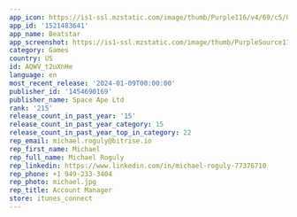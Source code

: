 ```yaml
---
app_icon: https://is1-ssl.mzstatic.com/image/thumb/Purple116/v4/69/c5/0c/69c50c13-dc2a-a30d-8fef-54c23d8ee26b/AppIcon-1x_U007emarketing-0-7-0-85-220.png/1024x1024bb.png
app_id: '1521483641'
app_name: Beatstar
app_screenshot: https://is1-ssl.mzstatic.com/image/thumb/PurpleSource116/v4/58/20/ed/5820edbd-1b10-1353-8735-f883983141a6/fcfbdbfc-50cd-4f6a-a97e-8b0fa31c9a25_0_APP_IPHONE_65_0.png/1284x2778bb.png
category: Games
country: US
id: AQWV_t2uXnHe
language: en
most_recent_release: '2024-01-09T00:00:00'
publisher_id: '1454690169'
publisher_name: Space Ape Ltd
rank: '215'
release_count_in_past_year: '15'
release_count_in_past_year_category: 15
release_count_in_past_year_top_in_category: 22
rep_email: michael.roguly@bitrise.io
rep_first_name: Michael
rep_full_name: Michael Roguly
rep_linkedin: https://www.linkedin.com/in/michael-roguly-77376710
rep_phone: +1 949-233-3404
rep_photo: michael.jpg
rep_title: Account Manager
store: itunes_connect
---
```

